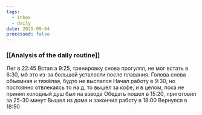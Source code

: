 ```yaml
---
tags:
  - inbox
  - daily
date: 2025-09-04
processed: false
---
```

### [[Analysis of the daily routine]]

Лег в 22:45
Встал а 9:25, тренировку снова прогулял, не мог встать в 6:30, мб это из-за большой усталости после плавания. Голова снова объемная и тяжёлая,  будто не выспался
Начал работу в 9:30, но постоянно отвлекаясь то на д, то вышел за кофе, и в целом, пока не принял холодный душ был на взводе
Обедать пошел в 15:20, приготовил за 25-30 минут
Вышел из дома и закончил работу в 18:00
Вернулся в 18:50